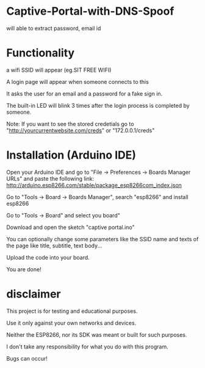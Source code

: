 # Captive-Portal-with-DNS-Spoof
will able to extract password, email id

# Functionality
a wifi SSID will appear (eg.SIT FREE WIFI)

A login page will appear when someone connects to this 

It asks the user for an email and a password for a fake sign in.

The built-in LED will blink 3 times after the login process is completed by someone.

Note: If you want to see the stored credetials go to "http://yourcurrentwebsite.com/creds" or "172.0.0.1/creds"

# Installation (Arduino IDE)

Open your Arduino IDE and go to "File -> Preferences -> Boards Manager URLs" and paste the following link: http://arduino.esp8266.com/stable/package_esp8266com_index.json

Go to "Tools -> Board -> Boards Manager", search "esp8266" and install esp8266

Go to "Tools -> Board" and select you board"

Download and open the sketch "captive portal.ino"

You can optionally change some parameters like the SSID name and texts of the page like title, subtitle, text body...

Upload the code into your board.

You are done!

# disclaimer

This project is for testing and educational purposes.

Use it only against your own networks and devices.

Neither the ESP8266, nor its SDK was meant or built for such purposes.

I don't take any responsibility for what you do with this program.

Bugs can occur!


